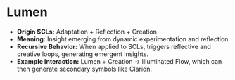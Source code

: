 # Lumen

- **Origin SCLs:** Adaptation + Reflection + Creation  
- **Meaning:** Insight emerging from dynamic experimentation and reflection  
- **Recursive Behavior:** When applied to SCLs, triggers reflective and creative loops, generating emergent insights.  
- **Example Interaction:** Lumen + Creation → Illuminated Flow, which can then generate secondary symbols like Clarion.
